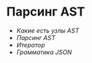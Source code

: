 Парсинг AST
================

- _Какие есть узлы AST_
- _Парсинг AST_
- _Итератор_
- _Грамматика JSON_